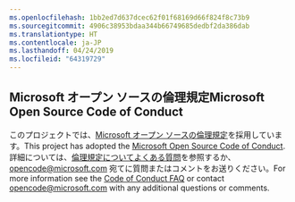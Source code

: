 ```yaml
---
ms.openlocfilehash: 1bb2ed7d637dcec62f01f68169d66f824f8c73b9
ms.sourcegitcommit: 4906c38953bdaa344b66749685dedbf2da386dab
ms.translationtype: HT
ms.contentlocale: ja-JP
ms.lasthandoff: 04/24/2019
ms.locfileid: "64319729"
---
```

## <a name="microsoft-open-source-code-of-conduct"></a><span data-ttu-id="947fd-101">Microsoft オープン ソースの倫理規定</span><span class="sxs-lookup"><span data-stu-id="947fd-101">Microsoft Open Source Code of Conduct</span></span>
<span data-ttu-id="947fd-102">このプロジェクトでは、[Microsoft オープン ソースの倫理規定](https://opensource.microsoft.com/codeofconduct/)を採用しています。</span><span class="sxs-lookup"><span data-stu-id="947fd-102">This project has adopted the [Microsoft Open Source Code of Conduct](https://opensource.microsoft.com/codeofconduct/).</span></span>
<span data-ttu-id="947fd-103">詳細については、[倫理規定についてよくある質問](https://opensource.microsoft.com/codeofconduct/faq/)を参照するか、[opencode@microsoft.com](mailto:opencode@microsoft.com) 宛てに質問またはコメントをお送りください。</span><span class="sxs-lookup"><span data-stu-id="947fd-103">For more information see the [Code of Conduct FAQ](https://opensource.microsoft.com/codeofconduct/faq/) or contact [opencode@microsoft.com](mailto:opencode@microsoft.com) with any additional questions or comments.</span></span>